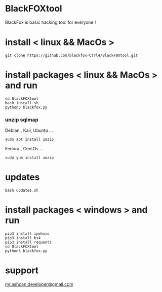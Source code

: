 # BlackFOXtool
BlackFox is basic hacking tool for everyone !

# install < linux && MacOs >
```
git clone https://github.com/blackfox-Ctrl4/BlackFOXtool.git
```
# install packages < linux && MacOs > and run
```
cd BlackFOXtool
bash install.sh
python3 blackfox.py
```
### unzip sqlmap
Debian , Kali, Ubuntu ...
```
sudo apt install unzip
```
Fedora , CentOs ...
```
sudo yum install unzip
```
# updates
```
bash updates.sh
```
# install packages < windows > and run
```
pip3 install ipwhois
pip3 install bs4
pip3 install requests
cd BlackFOXtool
python3 blackfox.py
```
# support
mr.ashcan.developer@gmail.com
